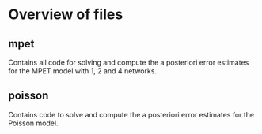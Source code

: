 # Overview of files

## mpet
Contains all code for solving and compute the a posteriori error estimates for the MPET model with 1, 2 and 4 networks.

## poisson
Contains code to solve and compute the a posteriori error estimates for the Poisson model.

